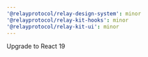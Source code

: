 ```yaml
---
'@relayprotocol/relay-design-system': minor
'@relayprotocol/relay-kit-hooks': minor
'@relayprotocol/relay-kit-ui': minor
---
```


Upgrade to React 19
